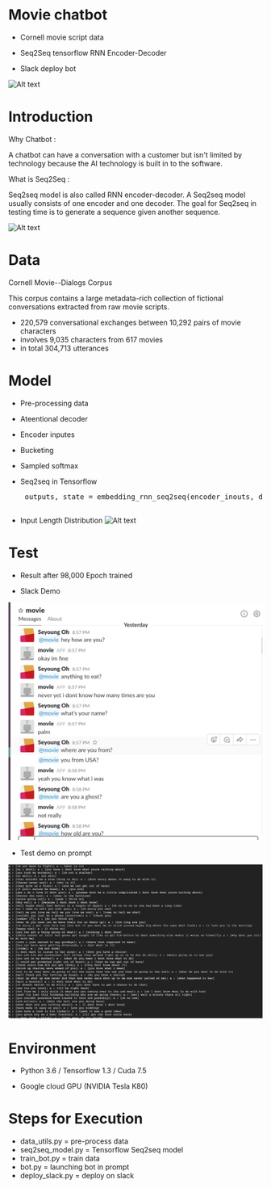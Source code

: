 # Movie chatbot       

* Cornell movie script data

* Seq2Seq tensorflow RNN Encoder-Decoder

* Slack deploy bot

![Alt text](https://camo.githubusercontent.com/8d80a980e563249371921b5494403878de6e47f4/68747470733a2f2f7777772e6c64732e636f6d2f77702d636f6e74656e742f75706c6f6164732f323031362f30362f63686174626f745f776f726b666c6f775f76322e737667)

# Introduction

Why Chatbot :

A chatbot can have a conversation with a customer but isn't limited by technology because the AI technology is built in to the software.  

What is Seq2Seq :

Seq2seq model is also called RNN encoder-decoder. A Seq2seq model usually consists of one encoder and one decoder. The goal
for Seq2seq in testing time is to generate a sequence given another sequence. 

![Alt text](https://image.slidesharecdn.com/tensorflow05-neural-machine-translation-seq2seq-170704044418/95/tensor-flow05-neuralmachinetranslationseq2seq-6-638.jpg?cb=1504913489)

# Data

Cornell Movie--Dialogs Corpus

This corpus contains a large metadata-rich collection of fictional conversations extracted from raw movie scripts.

- 220,579 conversational exchanges between 10,292 pairs of movie characters
- involves 9,035 characters from 617 movies
- in total 304,713 utterances

# Model

* Pre-processing data
* Ateentional decoder
* Encoder inputes
* Bucketing
* Sampled softmax

* Seq2seq in Tensorflow
   <pre>
   outputs, state = embedding_rnn_seq2seq(encoder_inouts, decoder_inputs, cell, num_encoder_symbols, num_decoder_symbols, embedding_size, output_projection=None, feed_previous=False)          
    </pre>           
   
* Input Length Distribution
   ![Alt text](https://discuss.pytorch.org/uploads/default/original/1X/fc5bf5d4ce1463e65397bd4c5b2c79fabc05692b.png)
   
# Test
* Result after 98,000 Epoch trained 

* Slack Demo


![Alt text](https://raw.githubusercontent.com/armyohse/movie_chatbot/master/image/Screen%20Shot%202017-10-15%20at%207.40.32%20AM.png)

* Test demo on prompt

![Alt text](https://raw.githubusercontent.com/armyohse/movie_chatbot/master/image/Screen%20Shot%202017-10-15%20at%207.50.49%20AM.png)

# Environment
* Python 3.6 / Tensorflow 1.3 / Cuda 7.5 

* Google cloud GPU (NVIDIA Tesla K80)
 
# Steps for Execution

  * data_utils.py = pre-process data
  * seq2seq_model.py = Tensorflow Seq2seq model 
  * train_bot.py = train data
  * bot.py = launching bot in prompt
  * deploy_slack.py = deploy on slack
